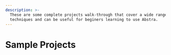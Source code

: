 ```yaml
---
description: >-
  These are some complete projects walk-through that cover a wide range of
  techniques and can be useful for beginers learning to use Abstra.
---
```


# Sample Projects

